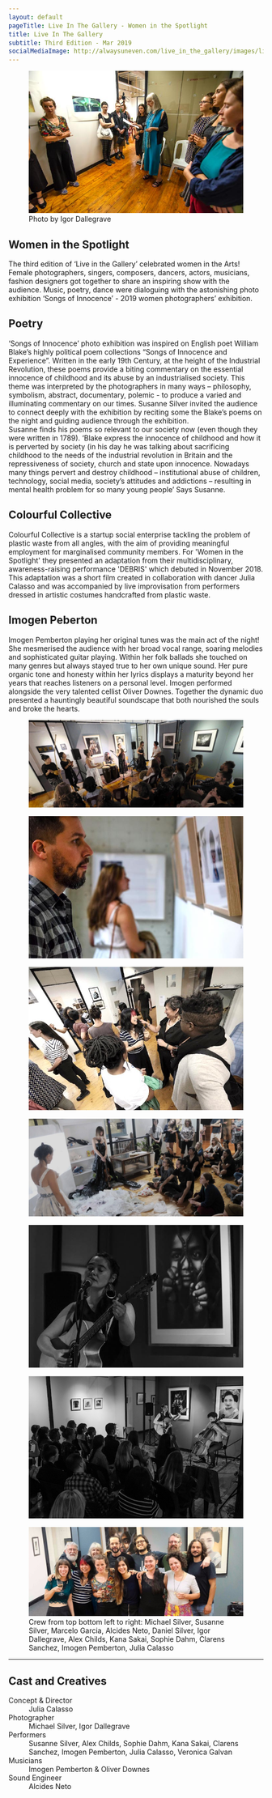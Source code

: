 ```yaml
---
layout: default
pageTitle: Live In The Gallery - Women in the Spotlight
title: Live In The Gallery
subtitle: Third Edition - Mar 2019
socialMediaImage: http://alwaysuneven.com/live_in_the_gallery/images/live_in_the_gallery_3_edition.jpg
---
```


<figure class="figure float-right ml-3 mb-3">
<img class="img-fluid " src="images/live_in_the_gallery_poetry_side.jpg" alt="Susanne reading poetry"/>
  <figcaption class="figure-caption mt-1">Photo by Igor Dallegrave</figcaption>
</figure>


## Women in the Spotlight

The third edition of ‘Live in the Gallery’ celebrated women in the Arts! 
Female photographers, singers, composers, dancers, actors, musicians, fashion designers got together to share an inspiring show with the audience. 
Music, poetry, dance were dialoguing with the astonishing photo exhibition ‘Songs of Innocence’ - 2019 women photographers’ exhibition. 

## Poetry

‘Songs of Innocence’ photo exhibition was inspired on English poet William Blake’s highly political poem collections “Songs of Innocence and Experience”. Written in the early 19th Century, at the height of the Industrial Revolution, these poems provide a biting commentary on the essential innocence of childhood and its abuse by an industrialised society. 
This theme was interpreted by the photographers in many ways – philosophy, symbolism, abstract, documentary, polemic - to produce a varied and illuminating commentary on our times.
Susanne Silver invited the audience to connect deeply with the exhibition by reciting some the Blake’s poems on the night and guiding audience through the exhibition.  
Susanne finds his poems so relevant to our society now (even though they were written in 1789). ‘Blake express the innocence of childhood and how it is perverted by society (in his day he was talking about sacrificing childhood to the needs of the industrial revolution in Britain and the repressiveness of society, church and state upon innocence. Nowadays many things pervert and destroy childhood – institutional abuse of children, technology, social media, society’s attitudes and addictions – resulting in mental health problem for so many young people’ Says Susanne.


## Colourful Collective

Colourful Collective is a startup social enterprise tackling the problem of plastic waste from all angles, with the aim of providing meaningful employment for marginalised community members. For 'Women in the Spotlight' they presented an adaptation from their multidisciplinary, awareness-raising performance 'DEBRIS' which debuted in November 2018. This adaptation was a short film created in collaboration with dancer Julia Calasso and was accompanied by live improvisation from performers dressed in artistic costumes handcrafted from plastic waste.


## Imogen Peberton

Imogen Pemberton playing her original tunes was the main act of the night!
She mesmerised the audience with her broad vocal range, soaring melodies and sophisticated guitar playing. Within her folk ballads she touched on many genres but always stayed true to her own unique sound. 
Her pure organic tone and honesty within her lyrics displays a maturity beyond her years that reaches listeners on a personal level.
Imogen performed alongside the very talented cellist Oliver Downes. Together the dynamic duo presented a hauntingly beautiful soundscape that both nourished the souls and broke the hearts.


<div class="row">
  <figure class=" col-lg-12 col-md-12">
      <img class="img-fluid" src="images/live_in_the_gallery_women_thin.jpg">
  </figure>
  <figure class=" col-lg-6 col-md-6">
      <img class="img-fluid" src="images/live_in_the_gallery_crowd_2.jpg">
  </figure>
  <figure class=" col-lg-6 col-md-6">
      <img class="img-fluid" src="images/live_in_the_gallery_crowd_1.jpg">
  </figure>
  <figure class=" col-lg-12 col-md-12">
      <img class="img-fluid" src="images/live_in_the_gallery_colourful_collective.jpg">
  </figure>
  <figure class=" col-lg-6 col-md-6">
      <img class="img-fluid" src="images/live_in_the_gallery_imo.jpg">
  </figure>
  <figure class=" col-lg-6 col-md-6">
      <img class="img-fluid" src="images/live_in_the_gallery_imo_audience.jpg">
  </figure>
  
  <figure class=" col-lg-12 col-md-12">
      <img class="img-fluid" src="images/live_in_the_gallery_crew_thin.jpg">
      <figcaption class="figure-caption mt-1">Crew from top bottom left to right: Michael Silver, Susanne Silver, Marcelo Garcia, Alcides Neto, Daniel Silver, Igor Dallegrave, Alex Childs, Kana Sakai, Sophie Dahm, Clarens Sanchez, Imogen Pemberton, Julia Calasso</figcaption>
  </figure>
</div>


<hr>    
 <h2 class="content-subhead">Cast and Creatives</h2>     

<dl class="row">
  <dt class="col-6">Concept &amp; Director</dt>
  <dd class="col-6">Julia Calasso</dd>

  <dt class="col-6">Photographer</dt>
  <dd class="col-6">Michael Silver, Igor Dallegrave</dd>

  <dt class="col-6">Performers</dt>
  <dd class="col-6">Susanne Silver, Alex Childs, Sophie Dahm, Kana Sakai, Clarens Sanchez, Imogen Pemberton, Julia Calasso, Veronica Galvan</dd>


  <dt class="col-6">Musicians</dt>
  <dd class="col-6">Imogen Pemberton & Oliver Downes</dd>

  <dt class="col-6">Sound Engineer</dt>
  <dd class="col-6">Alcides Neto</dd>

</dl>

